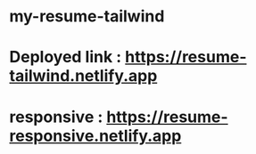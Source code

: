 # my-resume-tailwind
# Deployed link :  https://resume-tailwind.netlify.app 
# responsive : https://resume-responsive.netlify.app
